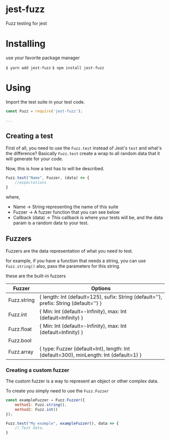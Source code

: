 # jest-fuzz
Fuzz testing for jest

# Installing

use your favorite package manager

`$ yarn add jest-fuzz`
`$ npm install jest-fuzz`

# Using

Import the test suite in your test code.

```javascript
const Fuzz = require('jest-fuzz');

...
```
## Creating a test
First of all, you need to use the `Fuzz.test` instead of Jest's `test` and what's the difference?
Basically `Fuzz.test` create a wrap to all random data that it will generate for your code. 

Now, this is how a test has to will be described.
```javascript
Fuzz.test("Name", Fuzzer, (data) => {
	//expectations
}
```
where,

- Name -> String representing the name of this suite
- Fuzzer -> A fuzzer function that you can see below
- Callback (data) -> This callback is where your tests will be, and the data param is a random data to your test.

## Fuzzers
Fuzzers are the data representation of what you need to test.

for example, if you have a function that needs a string, you can use `Fuzz.string()` also, pass the parameters for this string.

these are the built-in fuzzers

| Fuzzer      | Options                                                                                |
|-------------|----------------------------------------------------------------------------------------|
| Fuzz.string | { length: Int (default=125), sufix: String (default=''), prefix: String (default='') } |
| Fuzz.int    | { Min: Int (default=-Infinity), max: Int (default=Infinity) }                          |
| Fuzz.float  | { Min: Int (default=-Infinity), max: Int (default=Infinity) }                          |
| Fuzz.bool   |                                                                                        |
| Fuzz.array  | { type: Fuzzer (default=Int), length: Int (default=300), minLength: Int (default=1) }  |

### Creating a custom fuzzer

The custom fuzzer is a way to represent an object or other complex data.

To create you simply need to use the `Fuzz.Fuzzer`

```javascript
const exampleFuzzer = Fuzz.Fuzzer({
    method1: Fuzz.string(),
    method2: Fuzz.int()
});

Fuzz.test("My example", exampleFuzzer(), data => {
    // Test data.
}
```